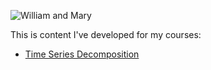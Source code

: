 ---
---






![William and Mary](https://www.google.com/url?sa=i&url=https%3A%2F%2Fevents.wm.edu%2F&psig=AOvVaw2aiIF0Q1eFTSu8kZgbE8M8&ust=1584906602448000&source=images&cd=vfe&ved=0CAIQjRxqFwoTCJiNgayrrOgCFQAAAAAdAAAAABAD)


























This is content I've developed for my courses: 

- [Time Series Decomposition](/timeseries/index.md)
